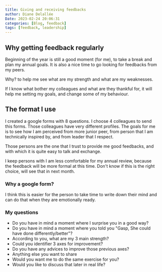 ```yaml
---
title: Giving and receiving feedbacks
author: Diane Delallée
Date: 2023-02-24 20:06:31
categories: [Blog, feedback]
tags: [feedback, leadership]
---
```


## Why getting feedback regularly
Beginning of the year is still a good moment (for me), to take a break and plan my annual goals.
It is also a nice time to go looking for feedbacks from my peers.

Why? to help me see what are my strength and what are my weaknesses.

If I know what bother my colleagues and what are they thankful for, it will help me setting my goals, 
and change some of my behaviour.

## The format I use

I created a google forms with 8 questions.
I choose 4 colleagues to send this forms. Those colleagues have very different profiles. 
The goals for me is to see how I am perceived from more junior peer, from person that I am technically inspired by, and 
from leader that I respect.

Those persons are the one that I trust to provide me good feedbacks, and with which it is quite easy to talk and 
exchange.

I keep persons with I am less comfortable for my annual review, because the feedback will be more formal at this 
time. Don't know if this is the right choice, will see that in next month.

  
### Why a google form?

I think this is easier for the person to take time to write down their mind and can do that when they are 
emotionally ready.

### My questions

- Do you have in mind a moment where I surprise you in a good way?
- Do you have in mind a moment where you told you "Gasp, She could have done differently/better"?
- According to you, what are my 3 main strength?
- Could you identifier 3 axes for improvement?
- Do you have any advices to improve those previous axes?
- Anything else you want to share
- Would you want me to do the same exercise for you?
- Would you like to discuss that later in real life?